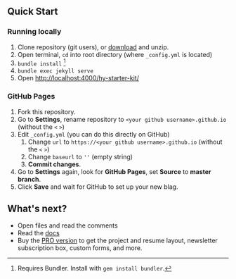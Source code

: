 ## Quick Start
### Running locally
1. Clone repository (git users), or [download] and unzip.
2. Open terminal, `cd` into root directory (where `_config.yml` is located)
3. `bundle install` [^1]
4. `bundle exec jekyll serve`
5. Open <http://localhost:4000/hy-starter-kit/>

### GitHub Pages
1. Fork this repository.
2. Go to **Settings**, rename repository to `<your github username>.github.io` (without the `<` `>`)
3. Edit `_config.yml` (you can do this directly on GitHub)
    1. Change `url` to `https://<your github username>.github.io` (without the `<` `>`)
    2. Change `baseurl` to `''` (empty string)
    3. **Commit changes**.
4. Go to **Settings** again, look for **GitHub Pages**, set **Source** to **master branch**.
5. Click **Save** and wait for GitHub to set up your new blag.

## What's next?
* Open files and read the comments
* Read the [docs](https://hydejack.com/docs/)
* Buy the [PRO version](https://hydejack.com/download/) to get the project and resume layout, newsletter subscription box, custom forms, and more.

[^1]: Requires Bundler. Install with `gem install bundler`.

[download]: https://github.com/qwtel/hy-starter-kit/archive/master.zip
